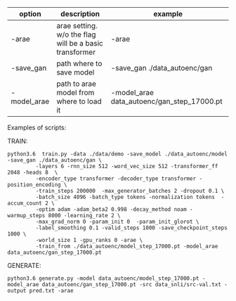 
| option      | description                                             | example                                    |
|-------------|---------------------------------------------------------|--------------------------------------------|
| -arae       | arae setting. w/o the flag will be a basic transformer  | -arae                                      |
| -save_gan   | path where to save model                                | -save_gan ./data_autoenc/gan               |
| -model_arae | path to arae model from where to load it                | -model_arae data_autoenc/gan_step_17000.pt |

Examples of scripts:

TRAIN:

```console
python3.6  train.py -data ./data/demo -save_model ./data_autoenc/model -save_gan ./data_autoenc/gan \
         -layers 6 -rnn_size 512 -word_vec_size 512 -transformer_ff 2048 -heads 8  \
         -encoder_type transformer -decoder_type transformer -position_encoding \
         -train_steps 200000  -max_generator_batches 2 -dropout 0.1 \
         -batch_size 4096 -batch_type tokens -normalization tokens  -accum_count 2 \
         -optim adam -adam_beta2 0.998 -decay_method noam -warmup_steps 8000 -learning_rate 2 \
         -max_grad_norm 0 -param_init 0  -param_init_glorot \
         -label_smoothing 0.1 -valid_steps 1000 -save_checkpoint_steps 1000 \
         -world_size 1 -gpu_ranks 0 -arae \
         -train_from ./data_autoenc/model_step_17000.pt -model_arae data_autoenc/gan_step_17000.pt
```

GENERATE:

```console
python3.6 generate.py -model data_autoenc/model_step_17000.pt -model_arae data_autoenc/gan_step_17000.pt -src data_snli/src-val.txt -output pred.txt -arae
```

